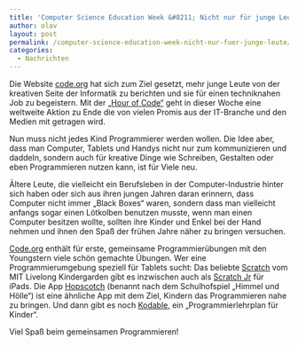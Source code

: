 ```yaml
---
title: 'Computer Science Education Week &#8211; Nicht nur für junge Leute'
author: olav
layout: post
permalink: /computer-science-education-week-nicht-nur-fuer-junge-leute/
categories:
  - Nachrichten
---
```

Die Website [code.org][1] hat sich zum Ziel gesetzt, mehr junge Leute von der kreativen Seite der Informatik zu berichten und sie für einen techniknahen Job zu begeistern. Mit der [&#8222;Hour of Code&#8220;][2] geht in dieser Woche eine weltweite Aktion zu Ende die von vielen Promis aus der IT-Branche und den Medien mit getragen wird.

Nun muss nicht jedes Kind Programmierer werden wollen. Die Idee aber, dass man Computer, Tablets und Handys nicht nur zum kommunizieren und daddeln, sondern auch für kreative Dinge wie Schreiben, Gestalten oder eben Programmieren nutzen kann, ist für Viele neu.

Ältere Leute, die vielleicht ein Berufsleben in der Computer-Industrie hinter sich haben oder sich aus ihren jungen Jahren daran erinnern, dass Computer nicht immer &#8222;Black Boxes&#8220; waren, sondern dass man vielleicht anfangs sogar einen Lötkolben benutzen musste, wenn man einen Computer besitzen wollte, sollten ihre Kinder und Enkel bei der Hand nehmen und ihnen den Spaß der frühen Jahre näher zu bringen versuchen.

[Code.org][3] enthält für erste, gemeinsame Programmierübungen mit den Youngstern viele schön gemachte Übungen. Wer eine Programmierumgebung speziell für Tablets sucht: Das beliebte [Scratch][4] vom MIT Livelong Kindergarden gibt es inzwischen auch als [Scratch Jr][5] für iPads. Die App [Hopscotch][6] (benannt nach dem Schulhofspiel &#8222;Himmel und Hölle&#8220;) ist eine ähnliche App mit dem Ziel, Kindern das Programmieren nahe zu bringen. Und dann gibt es noch [Kodable][7], ein &#8222;Programmierlehrplan für Kinder&#8220;.

Viel Spaß beim gemeinsamen Programmieren!

 [1]: http://code.org/
 [2]: http://hourofcode.com/de
 [3]: http://learn.code.org/
 [4]: http://scratch.mit.edu/
 [5]: http://www.scratchjr.org/
 [6]: http://www.gethopscotch.com/
 [7]: https://www.kodable.com/